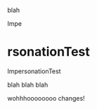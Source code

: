 blah

Impe

rsonationTest
=================

ImpersonationTest

blah blah blah

wohhhoooooooo changes!

